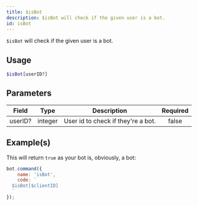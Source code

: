 ```yaml
---
title: $isBot
description: $isBot will check if the given user is a bot.
id: isBot
---
```


`$isBot` will check if the given user is a bot.

## Usage

```php
$isBot[userID?]
```

## Parameters

| Field   | Type    | Description                        | Required |
| ------- | ------- | ---------------------------------- | :------: |
| userID? | integer | User id to check if they're a bot. |  false   |

## Example(s)

This will return `true` as your bot is, obviously, a bot:

```javascript
bot.command({
    name: 'isBot',
    code: `
  $isBot[$clientID]
  `
});
```
